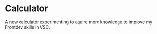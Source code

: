 # Calculator
 A new calculator experimenting to aquire more knowledge to improve my Frontdev skills in VSC.
